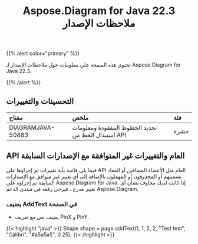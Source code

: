 ﻿---
title: Aspose.Diagram for Java 22.3 ملاحظات الإصدار
type: docs
weight: 25
url: /ar/java/aspose-diagram-for-java-22-3-release-notes/
---
{{% alert color="primary" %}}

تحتوي هذه الصفحة على معلومات حول ملاحظات الإصدار لـ Aspose.Diagram for Java 22.3.

{{% /alert %}}
## **التحسينات والتغييرات**  ##

|**مفتاح**|**ملخص**|**فئة**|
|:- |:- |:- |
|DIAGRAMJAVA-50883|تحديد الخطوط المفقودة ومعلومات استبدال الخط من API|حشرة|

## **API العام والتغييرات غير المتوافقة مع الإصدارات السابقة**
فيما يلي قائمة بأية تغييرات تم إجراؤها على API العام مثل الأعضاء المضافين أو المعاد تسميتهم أو المحذوفون أو المهملون بالإضافة إلى أي تغيير غير متوافق مع الإصدارات السابقة تم إجراؤه على Aspose.Diagram for Java. إذا كانت لديك مخاوف بشأن أي تغيير مدرج ، فيرجى رفعه في منتدى الدعم Aspose.Diagram.

### **يضيف AddText في الصفحة**
- يضيف نص مع تعريف PinX و PinY.

{{< highlight "java" >}}
Shape shape = page.addText(1, 1, 2, 2, "Test text", "Calibri", "#a5a5a5", 0.25);
{{< /highlight >}}

